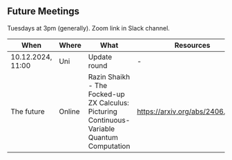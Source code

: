 ## Future Meetings

Tuesdays at 3pm (generally). Zoom link in Slack channel.

| When              | Where  | What                                                                                        | Resources                        |
|-------------------|--------|---------------------------------------------------------------------------------------------|----------------------------------|
| 10.12.2024, 11:00 | Uni    | Update round                                                                                | -                                |
| The future        | Online | Razin Shaikh - The Focked-up ZX Calculus: Picturing Continuous-Variable Quantum Computation | https://arxiv.org/abs/2406.02905 |
